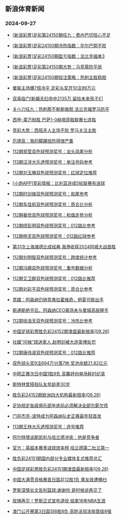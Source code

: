 ## 新浪体育新闻 
### 2024-09-27

+ [[新浪彩票]足彩第24150期任九：费内巴切信心不足](https://sports.sina.com.cn/l/2024-09-26/doc-incqmuhz4793827.shtml)

+ [[新浪彩票]足彩24150期冷热指数：毕尔巴鄂不败](https://sports.sina.com.cn/l/2024-09-26/doc-incqmpyx3490571.shtml)

+ [[新浪彩票]足彩24150期盈亏指数：法兰克福单3](https://sports.sina.com.cn/l/2024-09-26/doc-incqmuhx0132350.shtml)

+ [[新浪彩票]足彩第24150期大势：马竞需防平局](https://sports.sina.com.cn/l/2024-09-26/doc-incqmuhx0130937.shtml)

+ [[新浪彩票]足彩24150期投注策略：热刺主胜稳胆](https://sports.sina.com.cn/l/2024-09-26/doc-incqmuhx0132045.shtml)

+ [曼联主场爆7倍冷平 足彩头奖开10注99万元](https://sports.sina.com.cn/l/2024-09-26/doc-incqmpzf1677971.shtml)

+ [双喜临门!新婚夫妇命中2135万 留给未来孩子们](https://sports.sina.com.cn/l/2024-09-26/doc-incqmpyx3484220.shtml)

+ [关小刀任九：热刺那不勒斯做胆 法兰克福罗马防平](https://sports.sina.com.cn/l/2024-09-26/doc-incqnmey5515032.shtml)

+ [西甲-莱万制胜 巴萨1-0赫塔菲取联赛七连胜](https://sports.sina.com.cn/g/laliga/2024-09-26/doc-incqmuhx0141587.shtml)

+ [竞彩大势：西班牙人主场不败 罗马关注主胜](https://sports.sina.com.cn/l/2024-09-26/doc-incqmpyz0242931.shtml)

+ [厄德高：我的脚踝扭伤得很严重](https://sports.sina.com.cn/g/2024-09-26/doc-incqmcmi5096222.shtml)

+ [112期郑莹双色球预测奖号：龙头凤尾分析](https://sports.sina.com.cn/l/2024-09-26/doc-incqnmep3205259.shtml)

+ [113期汪洋大乐透预测奖号：单注号码参考](https://sports.sina.com.cn/l/2024-09-26/doc-incqnmep3213362.shtml)

+ [112期刘玉琳双色球预测奖号：红球定位推荐](https://sports.sina.com.cn/l/2024-09-26/doc-incqnmeq9958189.shtml)

+ [[小炮APP]竞彩情报：比利亚连续5轮联赛有进球](https://sports.sina.com.cn/l/2024-09-26/doc-incqmuhx0167603.shtml)

+ [112期时剑锋双色球预测奖号：和尾参考](https://sports.sina.com.cn/l/2024-09-26/doc-incqnmew8726978.shtml)

+ [112期车佳航双色球预测奖号：质合比分析](https://sports.sina.com.cn/l/2024-09-26/doc-incqnmev1951136.shtml)

+ [112期姜欣双色球预测奖号：和值走势分析](https://sports.sina.com.cn/l/2024-09-26/doc-incqnmev1351991.shtml)

+ [112期缪彭明双色球预测奖号：012路比参考](https://sports.sina.com.cn/l/2024-09-26/doc-incqnmey5506268.shtml)

+ [112期杨天双色球预测奖号：012路红球参考](https://sports.sina.com.cn/l/2024-09-26/doc-incqnmep3206078.shtml)

+ [第31次上海滩德比成经典 海港收获2024同城大战首胜](https://sports.sina.com.cn/china/2024-09-26/doc-incqmyqv0052256.shtml)

+ [112期刘明智双色球预测奖号：跨度统计参考](https://sports.sina.com.cn/l/2024-09-26/doc-incqnmev1952082.shtml)

+ [112期冯娜双色球预测奖号：重号数据分析](https://sports.sina.com.cn/l/2024-09-26/doc-incqnmev1351611.shtml)

+ [112期艾卫群双色球预测奖号：012路比推荐](https://sports.sina.com.cn/l/2024-09-26/doc-incqnmep3207056.shtml)

+ [112期刘彩平双色球预测奖号：质合比参考](https://sports.sina.com.cn/l/2024-09-26/doc-incqnmev1948283.shtml)

+ [意媒：阿森纳仍钟意弗拉霍维奇，明夏可能出手](https://sports.sina.com.cn/g/2024-09-26/doc-incqmcmf0446039.shtml)

+ [斯通斯绝平后，阿森纳CEO离场未与曼城高层握手](https://sports.sina.com.cn/g/2024-09-26/doc-incqmcmc3694745.shtml)

+ [112期徐浩天双色球预测奖号：冷热比参考](https://sports.sina.com.cn/l/2024-09-26/doc-incqnmev1351749.shtml)

+ [中国足球彩票胜负彩24152期澳盘最新赔率(09.26)](https://sports.sina.com.cn/l/2024-09-26/doc-incqnewx1462353.shtml)

+ [社媒“问候”球迷家人 赵明剑被大连英博处罚](https://sports.sina.com.cn/china/2024-09-26/doc-incqmyqx4731576.shtml)

+ [112期康伟波双色球预测奖号：012路比推荐](https://sports.sina.com.cn/l/2024-09-26/doc-incqnmew8727199.shtml)

+ [双色球头奖9注694万分落7地 奖池余额21.82亿元](https://sports.sina.com.cn/l/2024-09-26/doc-incqpaau2114376.shtml)

+ [中网正赛次日中国1胜9负 高馨妤创单场耗时纪录](https://sports.sina.com.cn/tennis/china/2024-09-26/doc-incqpaaq8467076.shtml)

+ [斯特林曾搭档队友年龄差30岁](https://sports.sina.com.cn/g/2024-09-26/doc-incqmcmc3694256.shtml)

+ [胜负彩24152期欧洲四大机构最新赔率(09.26)](https://sports.sina.com.cn/l/2024-09-26/doc-incqnewx1462458.shtml)

+ [足协规定各级俱乐部年底前必须解决全部欠薪欠债](https://sports.sina.com.cn/china/2024-09-26/doc-incqmyqx4714098.shtml)

+ [门将杰克-波特成为阿森纳队史正赛最年轻首发](https://sports.sina.com.cn/g/2024-09-26/doc-incqmcmm1873123.shtml)

+ [113期王林大乐透预测奖号：连号推荐](https://sports.sina.com.cn/l/2024-09-26/doc-incqnmeq9963592.shtml)

+ [阿尔特塔谈斯凯利与哈兰德冲突：他是竞争者](https://sports.sina.com.cn/g/2024-09-26/doc-incqmcmi5095729.shtml)

+ [官方：英超本赛季进球效率榜 哈兰德第二杜兰第一](https://sports.sina.com.cn/g/pl/2024-09-26/doc-incqnvur1789581.shtml)

+ [胜负彩24151期国内部分专业媒体复式推荐总汇](https://sports.sina.com.cn/l/2024-09-26/doc-incqmyqv0060666.shtml)

+ [中国足球彩票胜负彩24151期澳盘最新赔率(09.26)](https://sports.sina.com.cn/l/2024-09-26/doc-incqnewt0057657.shtml)

+ [中国大满贯资格赛首日国乒12胜1负 黄友政遭横扫](https://sports.sina.com.cn/others/pingpang/2024-09-26/doc-incqpaas5345969.shtml)

+ [罗斯深情长文告别篮球:谢谢你 是时候说再见了](https://sports.sina.com.cn/basketball/nba/2024-09-26/doc-incqphkq5238491.shtml)

+ [玫瑰再见！罗斯正式宣布退役 结束16年NBA生涯](https://sports.sina.com.cn/basketball/nba/2024-09-26/doc-incqpaas5346932.shtml)

+ [澳门公开赛第3日国羽6胜8负 高昉洁邬洛愉晋级8强](https://sports.sina.com.cn/others/badmin/2024-09-26/doc-incqpaap1718500.shtml)

